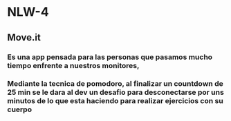 # NLW-4
## Move.it
### Es una app pensada para las personas que pasamos mucho tiempo enfrente a nuestros monitores, 
### Mediante la tecnica de pomodoro, al finalizar un countdown de 25 min se le dara al dev un desafio para desconectarse por uns minutos de lo que esta haciendo para realizar ejercicios con su cuerpo 
